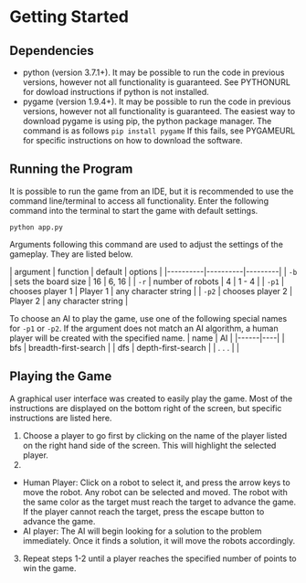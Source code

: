 # Getting Started

## Dependencies

- python (version 3.7.1+). It may be possible to run the code in previous versions, however not all functionality is guaranteed. See PYTHONURL for dowload instructions if python is not installed.
- pygame (version 1.9.4+). It may be possible to run the code in previous versions, however not all functionality is guaranteed. The easiest way to download pygame is using pip, the python package manager. The command is as follows
 `pip install pygame`
 If this fails, see PYGAMEURL for specific instructions on how to download the software.

## Running the Program

It is possible to run the game from an IDE, but it is recommended to use the command line/terminal to access all functionality. Enter the following command into the terminal to start the game with default settings.

`python app.py`

Arguments following this command are used to adjust the settings of the gameplay. They are listed below.

| argument | function | default | options |
|----------|----------|---------|
|   `-b`     | sets the board size | 16 | 6, 16 |
|   `-r`     | number of robots | 4 | 1 - 4 |
|   `-p1`    | chooses player 1 | Player 1 | any character string |
|   `-p2`    | chooses player 2 | Player 2 | any character string |

To choose an AI to play the game, use one of the following special names for `-p1` or `-p2`. If the argument does not match an AI algorithm, a human player will be created with the specified name.
| name | AI |
|------|----|
| bfs  | breadth-first-search |
| dfs  | depth-first-search |
| . . . | |


## Playing the Game

A graphical user interface was created to easily play the game. Most of the instructions are displayed on the bottom right of the screen, but specific instructions are listed here.
1. Choose a player to go first by clicking on the name of the player listed on the right hand side of the screen. This will highlight the selected player.
2. 
+ Human Player:
  Click on a robot to select it, and press the arrow keys to move the robot. Any robot can be selected and moved. The robot with the same color as the target must reach the target to advance the game. If the player cannot reach the target, press the escape button to advance the game.
+ AI player:
  The AI will begin looking for a solution to the problem immediately. Once it finds a solution, it will move the robots accordingly.
3. Repeat steps 1-2 until a player reaches the specified number of points to win the game.






